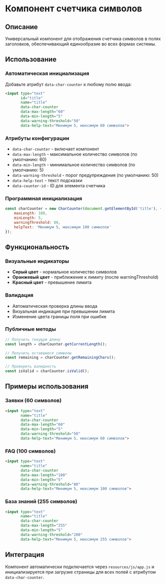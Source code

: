 # Компонент счетчика символов

## Описание

Универсальный компонент для отображения счетчика символов в полях заголовков, обеспечивающий единообразие во всех формах системы.

## Использование

### Автоматическая инициализация

Добавьте атрибут `data-char-counter` к любому полю ввода:

```html
<input type="text" 
       id="title" 
       name="title" 
       data-char-counter
       data-max-length="60"
       data-min-length="5"
       data-warning-threshold="50"
       data-help-text="Минимум 5, максимум 60 символов">
```

### Атрибуты конфигурации

- `data-char-counter` - включает компонент
- `data-max-length` - максимальное количество символов (по умолчанию: 60)
- `data-min-length` - минимальное количество символов (по умолчанию: 5)
- `data-warning-threshold` - порог предупреждения (по умолчанию: 50)
- `data-help-text` - текст подсказки
- `data-counter-id` - ID для элемента счетчика

### Программная инициализация

```javascript
const charCounter = new CharCounter(document.getElementById('title'), {
    maxLength: 100,
    minLength: 5,
    warningThreshold: 80,
    helpText: 'Минимум 5, максимум 100 символов'
});
```

## Функциональность

### Визуальные индикаторы

- **Серый цвет** - нормальное количество символов
- **Оранжевый цвет** - приближение к лимиту (после warningThreshold)
- **Красный цвет** - превышение лимита

### Валидация

- Автоматическая проверка длины ввода
- Визуальная индикация при превышении лимита
- Изменение цвета границы поля при ошибке

### Публичные методы

```javascript
// Получить текущую длину
const length = charCounter.getCurrentLength();

// Получить оставшиеся символы
const remaining = charCounter.getRemainingChars();

// Проверить валидность
const isValid = charCounter.isValid();
```

## Примеры использования

### Заявки (60 символов)
```html
<input type="text" 
       name="title" 
       data-char-counter
       data-max-length="60"
       data-min-length="5"
       data-warning-threshold="50"
       data-help-text="Минимум 5, максимум 60 символов">
```

### FAQ (100 символов)
```html
<input type="text" 
       name="title" 
       data-char-counter
       data-max-length="100"
       data-min-length="5"
       data-warning-threshold="80"
       data-help-text="Минимум 5, максимум 100 символов">
```

### База знаний (255 символов)
```html
<input type="text" 
       name="title" 
       data-char-counter
       data-max-length="255"
       data-min-length="5"
       data-warning-threshold="200"
       data-help-text="Минимум 5, максимум 255 символов">
```

## Интеграция

Компонент автоматически подключается через `resources/js/app.js` и инициализируется при загрузке страницы для всех полей с атрибутом `data-char-counter`.
